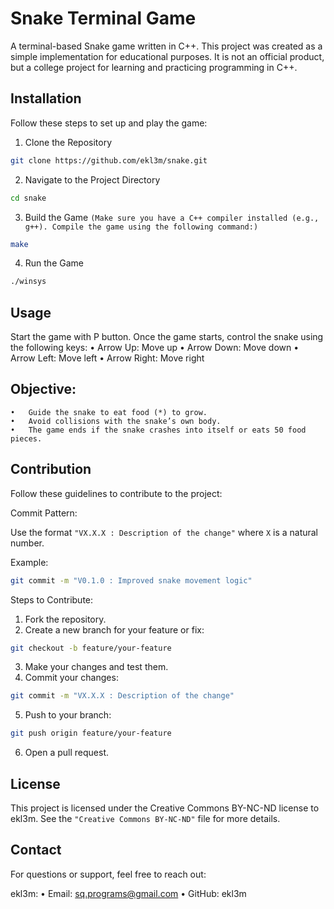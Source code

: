 # Snake Terminal Game

A terminal-based Snake game written in C++. This project was created as a simple implementation for educational purposes. It is not an official product, but a college project for learning and practicing programming in C++.

## Installation

Follow these steps to set up and play the game:

1. Clone the Repository

```sh
git clone https://github.com/ekl3m/snake.git
```  

2. Navigate to the Project Directory

```sh
cd snake
```

3. Build the Game `(Make sure you have a C++ compiler installed (e.g., g++). Compile the game using the following command:)`

```sh
make
```

4. Run the Game

```sh
./winsys
``` 

## Usage

Start the game with P button. Once the game starts, control the snake using the following keys:
	•	Arrow Up: Move up
	•	Arrow Down: Move down
	•	Arrow Left: Move left
	•	Arrow Right: Move right

## Objective:

	•	Guide the snake to eat food (*) to grow.
	•	Avoid collisions with the snake’s own body.
	•	The game ends if the snake crashes into itself or eats 50 food pieces.

## Contribution

Follow these guidelines to contribute to the project:

Commit Pattern:

Use the format `"VX.X.X : Description of the change"` where `X` is a natural number.

Example:

```sh
git commit -m "V0.1.0 : Improved snake movement logic"
```

Steps to Contribute:

1.	Fork the repository.
2.	Create a new branch for your feature or fix:

```sh
git checkout -b feature/your-feature
```

3.	Make your changes and test them.
4.	Commit your changes:

```sh
git commit -m "VX.X.X : Description of the change"
```

5.	Push to your branch:

```sh
git push origin feature/your-feature  
```

6.	Open a pull request.

## License

This project is licensed under the Creative Commons BY-NC-ND license to ekl3m. See the `"Creative Commons BY-NC-ND"` file for more details.

## Contact

For questions or support, feel free to reach out:

ekl3m:
	•	Email: sq.programs@gmail.com
	•	GitHub: ekl3m
